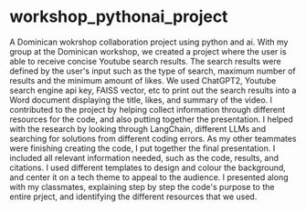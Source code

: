 # workshop_pythonai_project
A Dominican wokrshop collaboration project using python and ai.
With my group at the Dominican workshop, we created a project where the user is able to receive concise Youtube search results. The search results were defined by the user's input such as the type of search, maximum number of results and the minimum amount of likes. We used ChatGPT2, Youtube search engine api key, FAISS vector, etc to print out the search results into a Word document displaying the title, likes, and summary of the video. I contributed to the project by helping collect information through different resources for the code, and also putting together the presentation. I helped with the research by looking through LangChain, different LLMs and searching for solutions from different coding errors. As my other teammates were finishing creating the code, I put together the final presentation. I included all relevant information needed, such as the code, results, and citations. I used different templates to design and colour the background, and center it on a tech theme to appeal to the audience. I presented along with my classmates, explaining step by step the code's purpose to the entire prject, and identifying the different resources that we used.
